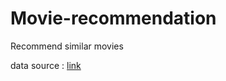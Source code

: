 # Movie-recommendation
Recommend similar movies

data source : [link](https://www.kaggle.com/datasets/tmdb/tmdb-movie-metadata)